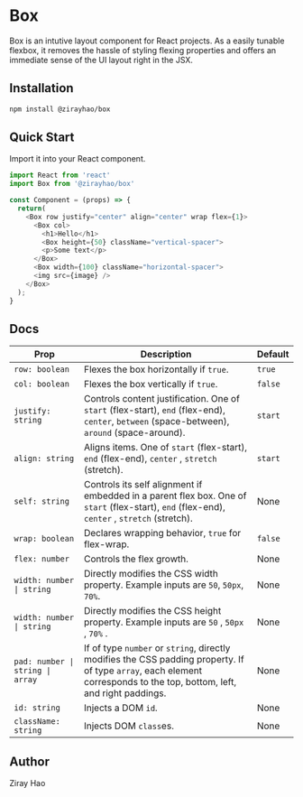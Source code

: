 # Box

Box is an intutive layout component for React projects. As a easily tunable flexbox, it removes the hassle of styling flexing properties and offers an immediate sense of the UI layout right in the JSX.

## Installation

```bash
npm install @zirayhao/box
```
## Quick Start

Import it into your React component.

```javascript
import React from 'react'
import Box from '@zirayhao/box'

const Component = (props) => {
  return(
    <Box row justify="center" align="center" wrap flex={1}>
      <Box col>
        <h1>Hello</h1>
        <Box height={50} className="vertical-spacer">
        <p>Some text</p>
      </Box>
      <Box width={100} className="horizontal-spacer">
      <img src={image} />
    </Box>
  );
}
```
## Docs

| Prop                             | Description                                                                                                                                                             | Default |
|----------------------------------|-------------------------------------------------------------------------------------------------------------------------------------------------------------------------|---------|
| `row: boolean`                   | Flexes the box horizontally if `true`.                                                                                                                                  | `true`  |
| `col: boolean`                   | Flexes the box vertically if `true`.                                                                                                                                    | `false` |
| `justify: string`                | Controls content justification. One of `start` (flex-start), `end` (flex-end), `center`, `between` (space-between), `around` (space-around).                            | `start` |
| `align: string`                  | Aligns items. One of `start`  (flex-start),  `end`  (flex-end),  `center` ,  `stretch`  (stretch).                                                                      | `start` |
| `self: string`                   | Controls its self alignment if embedded in a parent flex box. One of  `start`  (flex-start),  `end`  (flex-end),  `center` ,  `stretch`  (stretch).                     | None    |
| `wrap: boolean`                  | Declares wrapping behavior, `true` for flex-wrap.                                                                                                                       | `false` |
| `flex: number`                   | Controls the flex growth.                                                                                                                                               | None    |
| `width: number \| string`        | Directly modifies the CSS width property. Example inputs are `50`, `50px`, `70%`.                                                                                       | None    |
| `width: number \| string`        | Directly modifies the CSS height property. Example inputs are  `50` ,  `50px` ,  `70%` .                                                                                | None    |
| `pad: number \| string \| array` | If of type `number` or `string`, directly modifies the CSS padding property. If of type `array`, each element corresponds to the top, bottom, left, and right paddings. | None    |
| `id: string`                     | Injects a DOM `id`.                                                                                                                                                     | None    |
| `className: string`              | Injects DOM `class`es.                                                                                                                                                  | None    |

## Author

Ziray Hao
